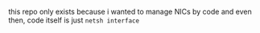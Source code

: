 this repo only exists because i wanted to manage NICs by code
and even then, code itself is just `netsh interface`